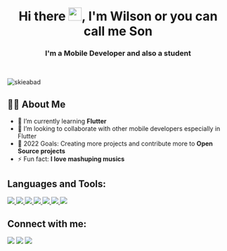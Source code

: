
<h1 align="center">Hi there <img src="https://raw.githubusercontent.com/MartinHeinz/MartinHeinz/master/wave.gif" width="30px">, I'm Wilson or you can call me Son</h1>
<h3 align="center">I'm a Mobile Developer and also a student</h3>

</br>

<p align="left"> <img src="https://komarev.com/ghpvc/?username=skieabad&label=Profile%20views&color=0e75b6&style=flat" alt="skieabad" /> </p>

## 🙋‍♂️ About Me 
- 🌱 I’m currently learning **Flutter**
- 👯 I’m looking to collaborate with other mobile developers especially in Flutter
- 🥅 2022 Goals: Creating more projects and contribute more to **Open Source projects**
- ⚡ Fun fact: **I love mashuping musics**

## Languages and Tools:

<p align="left"> 
    <a href="https://www.java.com" target="_blank"> <img src="https://img.icons8.com/color/48/000000/java-coffee-cup-logo.png"/> </a>
    <a href="https://kotlinlang.org/" target="_blank"> <img src="https://img.icons8.com/color/48/000000/kotlin.png"/> </a>
    <a href="https://dart.dev/" target="_blank"> <img src="https://img.icons8.com/color/48/000000/dart.png"/> </a>
    <a href="https://flutter.dev/" target="_blank"> <img src="https://img.icons8.com/color/48/000000/flutter.png"/> </a>
    <a href="https://www.mysql.com/" target="_blank"> <img src="https://img.icons8.com/fluent/50/000000/mysql-logo.png"/> </a>
    <a href="https://firebase.google.com/" target="_blank"> <img src="https://img.icons8.com/color/48/000000/firebase.png"/> </a> 
    <a href="https://git-scm.com/" target="_blank"> <img src="https://img.icons8.com/color/48/000000/git.png"/> </a> 

</p>

## Connect with me:
<p align="left">

<a href = "https://www.linkedin.com/in/wilson-abad-8339b8226/"><img src="https://img.icons8.com/fluent/48/000000/linkedin.png"/></a>
<a href = "https://twitter.com/Abadskie19"><img src="https://img.icons8.com/fluent/48/000000/twitter.png"/></a>
<a href = "https://www.instagram.com/skieabad/"><img src="https://img.icons8.com/fluent/48/000000/instagram-new.png"/></a>

</p>
